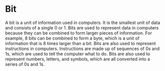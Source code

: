 # Bit

A bit is a unit of information used in computers. It is the smallest unit of data and consists of a single 0 or 1. Bits are used to represent data in computers because they can be combined to form larger pieces of information. For example, 8 bits can be combined to form a byte, which is a unit of information that is 8 times larger than a bit. Bits are also used to represent instructions in computers. Instructions are made up of sequences of 0s and 1s, which are used to tell the computer what to do. Bits are also used to represent numbers, letters, and symbols, which are all converted into a series of 0s and 1s.
